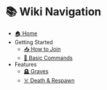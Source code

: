 # 📚 Wiki Navigation

* [🏠 Home](README.md)
* Getting Started
  * [📥 How to Join](getting-started/how-to-join.md)
  * [🔧 Basic Commands](getting-started/basic-commands.md)
* Features
  * [🪦 Graves](features/graves.md)
  * [☠️ Death & Respawn](features/death-and-respawn.md)
